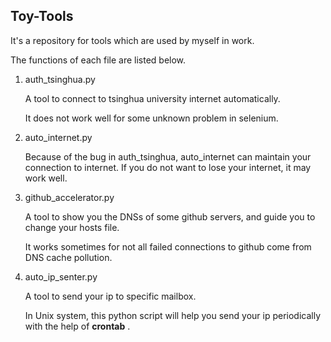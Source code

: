 ## Toy-Tools ##

It's a repository for tools which are used by myself in work. 

The functions of each file are listed below.

1. auth_tsinghua.py

   A tool to connect to tsinghua university internet automatically.

   It does not work well for some unknown problem in selenium.

2. auto_internet.py

   Because of the bug in auth_tsinghua, auto_internet can maintain your connection to internet. If you do not want to lose your internet, it may work well.

3. github_accelerator.py

   A tool to show you the DNSs of some github servers, and guide you to change your hosts file.

   It works sometimes for not all failed connections to github come from DNS cache pollution.

4. auto_ip_senter.py

   A tool to send your ip to specific mailbox.

   In Unix system, this python script will help you send your ip periodically with the help of  **crontab** .

